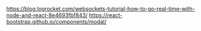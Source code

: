 https://blog.logrocket.com/websockets-tutorial-how-to-go-real-time-with-node-and-react-8e4693fbf843/
https://react-bootstrap.github.io/components/modal/

